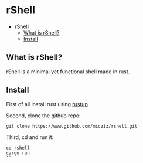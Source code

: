 # rShell 

- [rShell](#rshell)
  - [What is rShell?](#what-is-rshell)
  - [Install](#install)

## What is rShell?

rShell is a minimal yet functional shell made in rust.

## Install

First of all install rust using [rustup](rustup.rs)

Second, clone the github repo:

```
git clone https://www.github.com/micziz/rshell.git
```


Third, cd and run it:

```
cd rshell
cargo run
``